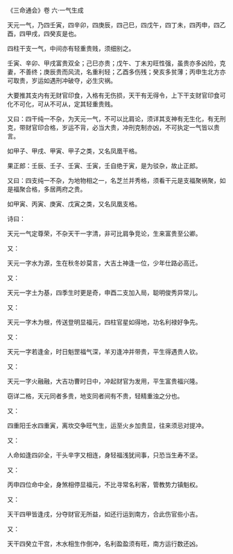 《三命通会》卷 六·一气生成

天元一气，乃四壬寅，四辛卯，四庚辰，四己巳，四戊午，四丁未，四丙申，四乙酉，四甲戌，四癸亥是也。

四柱干支一气，中间亦有轻重贵贱，须细别之。

壬寅、辛卯、甲戌富贵双全；己巳亦贵；戊午、丁未刃旺性强，虽贵亦多凶险，克妻，不善终；庚辰贵而风流，名重利轻；乙酉多伤残；癸亥多贫薄；丙申生北方亦可取贵，岁运如遇刑冲破夺，必生灾祸。

大要推其支内有无财官印食，入格有无伤损，天干有无得令，上下干支财官印食可化不可化，可从不可从，定其轻重贵贱。

又曰：四干纯一不杂，为天元一气，不可以比肩论，须详其支神有无生化，有无刑克，带财官印合格，岁运不背，必当大贵，冲刑克制亦凶，不可执定一气皆以贵言。

如甲子、甲戌、甲寅、甲子之类，又名凤凰干格。

果正郎：壬辰、壬子、壬寅、壬寅，壬自绝于寅，是为驳杂，故止正郎。

又曰：四支纯一不杂，为地物相之一，名芝兰并秀格，须看干元是支福聚祸聚，如是福聚合格，多居两府之贵。

如甲寅、丙寅、庚寅、戊寅之类，又名凤凰支格。

诗曰：

天元一气定尊荣，不杂天干一字清，非可比肩争竞论，生来富贵至公卿。

又：

天元一字水为源，生在秋冬妙莫言，大吉土神逢一位，少年仕路必高迁。

又：

天元一字土为基，四季生时更是奇，申酉二支加入局，聪明俊秀异常儿。

又：

天元一字木为根，传送登明显福元，四柱官星如得地，功名利禄好争先。

又：

天元一字若逢金，时日魁罡福气深，羊刃逢冲并带贵，平生得遇贵人钦。

又：

天元一字火融融，大吉功曹时日中，冲起财官为发用，平生富贵福兴隆。

窃详二格，天元同者多贵，地支同者间有不贵，轻精重浊之分也。

又：

四重阳壬水四重寅，离坎交争旺气生，运至火乡加贵显，往来须忌对提冲。

又：

人命如逢四卯全，干头辛字又相连，身轻福浅犹间事，只恐当生寿不坚。

又：

丙申四位命中全，身煞相停显福元，不比寻常名利客，管教势力镇魁权。

又：

天干四甲皆逢戌，分夺财官无所益，如还行运到南方，合此伤官些小吉。

又：

天干四癸立干宫，木水相生作倒冲，名利盈盈须有旺，南方运行数还凶。

